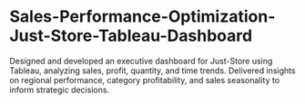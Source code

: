 # Sales-Performance-Optimization-Just-Store-Tableau-Dashboard
Designed and developed an executive dashboard for Just-Store using Tableau, analyzing sales, profit, quantity, and time trends. Delivered insights on regional performance, category profitability, and sales seasonality to inform strategic decisions.

